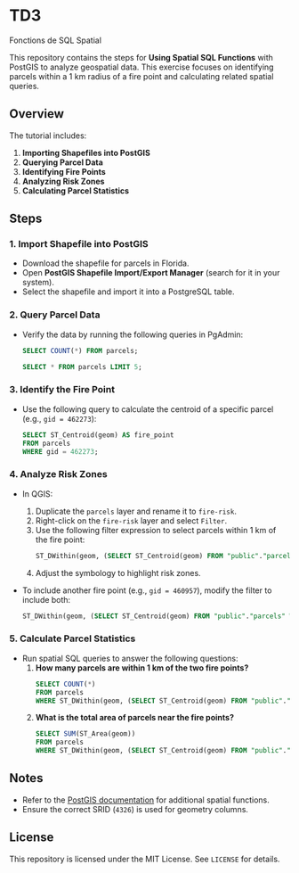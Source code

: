 # TD3
Fonctions de SQL Spatial

This repository contains the steps for **Using Spatial SQL Functions** with PostGIS to analyze geospatial data. This exercise focuses on identifying parcels within a 1 km radius of a fire point and calculating related spatial queries.

## Overview

The tutorial includes:

1. **Importing Shapefiles into PostGIS**
2. **Querying Parcel Data**
3. **Identifying Fire Points**
4. **Analyzing Risk Zones**
5. **Calculating Parcel Statistics**

## Steps

### 1. Import Shapefile into PostGIS
- Download the shapefile for parcels in Florida.
- Open **PostGIS Shapefile Import/Export Manager** (search for it in your system).
- Select the shapefile and import it into a PostgreSQL table.

### 2. Query Parcel Data
- Verify the data by running the following queries in PgAdmin:
  ```sql
  SELECT COUNT(*) FROM parcels;
  ```
  ```sql
  SELECT * FROM parcels LIMIT 5;
  ```

### 3. Identify the Fire Point
- Use the following query to calculate the centroid of a specific parcel (e.g., `gid = 462273`):
  ```sql
  SELECT ST_Centroid(geom) AS fire_point
  FROM parcels
  WHERE gid = 462273;
  ```

### 4. Analyze Risk Zones
- In QGIS:
  1. Duplicate the `parcels` layer and rename it to `fire-risk`.
  2. Right-click on the `fire-risk` layer and select `Filter`.
  3. Use the following filter expression to select parcels within 1 km of the fire point:
     ```sql
     ST_DWithin(geom, (SELECT ST_Centroid(geom) FROM "public"."parcels" WHERE gid = 462273), 1000)
     ```
  4. Adjust the symbology to highlight risk zones.

- To include another fire point (e.g., `gid = 460957`), modify the filter to include both:
  ```sql
  ST_DWithin(geom, (SELECT ST_Centroid(geom) FROM "public"."parcels" WHERE gid IN (462273, 460957)), 1000)
  ```

### 5. Calculate Parcel Statistics
- Run spatial SQL queries to answer the following questions:
  1. **How many parcels are within 1 km of the two fire points?**
     ```sql
     SELECT COUNT(*)
     FROM parcels
     WHERE ST_DWithin(geom, (SELECT ST_Centroid(geom) FROM "public"."parcels" WHERE gid IN (462273, 460957)), 1000);
     ```
  2. **What is the total area of parcels near the fire points?**
     ```sql
     SELECT SUM(ST_Area(geom))
     FROM parcels
     WHERE ST_DWithin(geom, (SELECT ST_Centroid(geom) FROM "public"."parcels" WHERE gid IN (462273, 460957)), 1000);
     ```

## Notes
- Refer to the [PostGIS documentation](https://postgis.net/docs/reference.html) for additional spatial functions.
- Ensure the correct SRID (`4326`) is used for geometry columns.

## License
This repository is licensed under the MIT License. See `LICENSE` for details.

